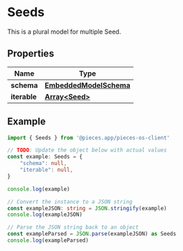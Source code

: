 
# Seeds

This is a plural model for multiple Seed.

## Properties

Name | Type
------------ | -------------
**schema** | [**EmbeddedModelSchema**](EmbeddedModelSchema)
**iterable** | [**Array&lt;Seed&gt;**](Seed)

## Example

```typescript
import { Seeds } from '@pieces.app/pieces-os-client'

// TODO: Update the object below with actual values
const example: Seeds = {
    "schema": null,
    "iterable": null,
}

console.log(example)

// Convert the instance to a JSON string
const exampleJSON: string = JSON.stringify(example)
console.log(exampleJSON)

// Parse the JSON string back to an object
const exampleParsed = JSON.parse(exampleJSON) as Seeds
console.log(exampleParsed)
```


